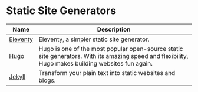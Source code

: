# Static Site Generators

| Name | Description |
| --- | --- |
| [Eleventy](https://www.11ty.dev/) | Eleventy, a simpler static site generator. |
| [Hugo](https://gohugo.io/) | Hugo is one of the most popular open-source static site generators. With its amazing speed and flexibility, Hugo makes building websites fun again. |
| [Jekyll](https://jekyllrb.com/) | Transform your plain text into static websites and blogs. |